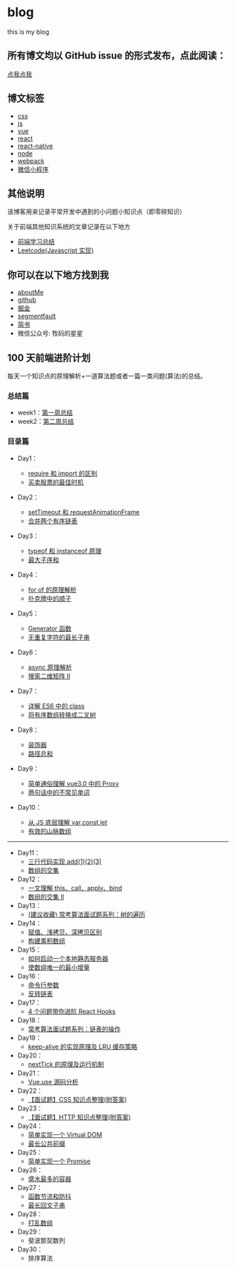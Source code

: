 # blog

this is my blog

## 所有博文均以 GitHub issue 的形式发布，点此阅读：

[点我点我](https://github.com/funnycoderstar/blog/issues)

## 博文标签

-   [css](https://github.com/funnycoderstar/blog/issues?utf8=%E2%9C%93&q=css)
-   [js](https://github.com/funnycoderstar/blog/issues?utf8=%E2%9C%93&q=js)
-   [vue](https://github.com/funnycoderstar/blog/issues?utf8=%E2%9C%93&q=vue)
-   [react](https://github.com/funnycoderstar/blog/issues?utf8=%E2%9C%93&q=react)
-   [react-native](https://github.com/funnycoderstar/blog/issues?utf8=%E2%9C%93&q=react-native)
-   [node](https://github.com/funnycoderstar/blog/issues?utf8=%E2%9C%93&q=node)
-   [webpack](https://github.com/funnycoderstar/blog/issues?utf8=%E2%9C%93&q=webpack)
-   [微信小程序](https://github.com/funnycoderstar/blog/issues?utf8=%E2%9C%93&q=wxapp)

## 其他说明

该博客用来记录平常开发中遇到的小问题小知识点（即零碎知识）

关于前端其他知识系统的文章记录在以下地方

-   [前端学习总结](https://ionestar.cn/summary/)
-   [Leetcode(Javascript 实现)](https://ionestar.cn/leetcode/)

## 你可以在以下地方找到我

-   [aboutMe](http://ionestar.cn/)
-   [github](https://github.com/funnycoderstar)
-   [掘金](https://juejin.im/user/58c6a15544d9040068046025/activities)
-   [segmentfault](https://segmentfault.com/u/funnycoderstar)
-   [简书](https://www.jianshu.com/u/92fec6da2d1a)
-   微信公众号: 牧码的星星

## 100 天前端进阶计划

每天一个知识点的原理解析+一道算法题或者一篇一类问题(算法)的总结。

### 总结篇

-   week1：[第一周总结](https://github.com/funnycoderstar/blog/issues/105)
-   week2：[第二周总结](https://github.com/funnycoderstar/blog/issues/116)

### 目录篇

-   Day1：
    -   [require 和 import 的区别](https://github.com/funnycoderstar/blog/issues/106)
    -   [买卖股票的最佳时机](https://github.com/funnycoderstar/leetcode/issues/57)
-   Day2：
    -   [setTimeout 和 requestAnimationFrame](https://github.com/funnycoderstar/blog/issues/107)
    -   [合并两个有序链表]()
-   Day3：
    -   [typeof 和 instanceof 原理](https://github.com/funnycoderstar/blog/issues/108)
    -   [最大子序和](https://github.com/funnycoderstar/leetcode/issues/48)
-   Day4：
    -   [for of 的原理解析](https://github.com/funnycoderstar/blog/issues/109)
    -   [扑克牌中的顺子](https://github.com/funnycoderstar/leetcode/issues/58)
-   Day5：

    -   [Generator 函数](https://github.com/funnycoderstar/blog/issues/104)
    -   [无重复字符的最长子串](https://github.com/funnycoderstar/leetcode/issues/32)

-   Day6：
    -   [async 原理解析](https://github.com/funnycoderstar/blog/issues/110)
    -   [搜索二维矩阵 II](https://github.com/funnycoderstar/leetcode/issues/47)
-   Day7：
    -   [详解 ES6 中的 class](https://github.com/funnycoderstar/blog/issues/111)
    -   [将有序数组转换成二叉树](https://github.com/funnycoderstar/leetcode/issues/7)
-   Day8：
    -   [装饰器](https://github.com/funnycoderstar/blog/issues/112)
    -   [路径总和](https://github.com/funnycoderstar/leetcode/issues/8)
-   Day9：
    -   [简单通俗理解 vue3.0 中的 Proxy](https://github.com/funnycoderstar/blog/issues/113)
    -   [两句话中的不常见单词](https://github.com/funnycoderstar/leetcode/issues/19)
-   Day10：
    -   [从 JS 底层理解 var,const,let ](https://github.com/funnycoderstar/blog/issues/114)
    -   [有效的山脉数组](https://github.com/funnycoderstar/leetcode/issues/36)

---

-   Day11：
    -   [三行代码实现 add(1)(2)(3)](https://github.com/funnycoderstar/blog/issues/117)
    -   [数组的交集](https://github.com/funnycoderstar/leetcode/issues/59)
-   Day12：
    -   [一文理解 this、call、apply、bind](https://github.com/funnycoderstar/blog/issues/118)
    -   [数组的交集 II](https://github.com/funnycoderstar/leetcode/issues/60)
-   Day13：
    -   [(建议收藏) 常考算法面试题系列：树的遍历](https://github.com/funnycoderstar/leetcode/issues/61)
-   Day14：
    -   [赋值、浅拷贝、深拷贝区别](https://github.com/funnycoderstar/blog/issues/119)
    -   [构建乘积数组](https://github.com/funnycoderstar/leetcode/issues/62)
-   Day15：
    -   [如何启动一个本地静态服务器](https://github.com/funnycoderstar/blog/issues/72)
    -   [使数组唯一的最小增量](https://github.com/funnycoderstar/leetcode/issues/63)
-   Day16：
    -   [命令行参数](https://github.com/funnycoderstar/blog/issues/41)
    -   [反转链表](https://github.com/funnycoderstar/leetcode/issues/54)
-   Day17：
    -   [4 个问题带你进阶 React Hooks](https://github.com/funnycoderstar/blog/issues/120)
-   Day18：
    -   [常考算法面试题系列：链表的操作](https://github.com/funnycoderstar/leetcode/issues/64)
-   Day19：
    -   [keep-alive 的实现原理及 LRU 缓存策略](https://github.com/funnycoderstar/blog/issues/121)
-   Day20：
    -   [nextTick 的原理及运行机制](https://github.com/funnycoderstar/blog/issues/123)
-   Day21：
    -   [Vue.use 源码分析](https://github.com/funnycoderstar/blog/issues/124)
-   Day22：
    -   [【面试题】CSS 知识点整理(附答案) ](https://github.com/funnycoderstar/blog/issues/126)
-   Day23：
    -   [【面试题】HTTP 知识点整理(附答案)](https://github.com/funnycoderstar/blog/issues/127)
-   Day24：
    -   [简单实现一个 Virtual DOM](https://github.com/funnycoderstar/blog/issues/130)
    -   [最长公共前缀](https://github.com/funnycoderstar/leetcode/issues/65)
-   Day25：
    -   [简单实现一个 Promise](https://github.com/funnycoderstar/blog/issues/49)
-   Day26：
    -   [盛水最多的容器](https://github.com/funnycoderstar/leetcode/issues/66)
-   Day27：
    -   [函数节流和防抖](https://github.com/funnycoderstar/blog/issues/132)
    -   [最长回文子串](https://github.com/funnycoderstar/leetcode/issues/67)
-   Day28：
    -   [打乱数组](https://github.com/funnycoderstar/leetcode/issues/68)
-   Day29：
    -   斐波那契数列
-   Day30：
    -   排序算法

